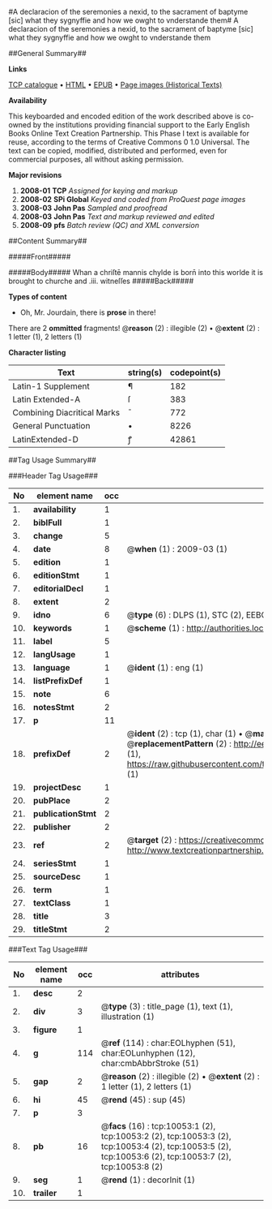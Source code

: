 #A declaracion of the seremonies a nexid, to the sacrament of baptyme [sic] what they sygnyffie and how we owght to vnderstande them#
A declaracion of the seremonies a nexid, to the sacrament of baptyme [sic] what they sygnyffie and how we owght to vnderstande them

##General Summary##

**Links**

[TCP catalogue](http://www.ota.ox.ac.uk/tcp/)  • 
[HTML](http://tei.it.ox.ac.uk/tcp/Texts-HTML/free/A20/A20015.html)  • 
[EPUB](http://tei.it.ox.ac.uk/tcp/Texts-EPUB/free/A20/A20015.epub) • 
[Page images (Historical Texts)](https://data.historicaltexts.jisc.ac.uk/view?pubId=eebo-99845167e&pageId=eebo-99845167e-10053-1)

**Availability**

This keyboarded and encoded edition of the
	       work described above is co-owned by the institutions
	       providing financial support to the Early English Books
	       Online Text Creation Partnership. This Phase I text is
	       available for reuse, according to the terms of Creative
	       Commons 0 1.0 Universal. The text can be copied,
	       modified, distributed and performed, even for
	       commercial purposes, all without asking permission.

**Major revisions**

1. __2008-01__ __TCP__ *Assigned for keying and markup*
1. __2008-02__ __SPi Global__ *Keyed and coded from ProQuest page images*
1. __2008-03__ __John Pas__ *Sampled and proofread*
1. __2008-03__ __John Pas__ *Text and markup reviewed and edited*
1. __2008-09__ __pfs__ *Batch review (QC) and XML conversion*

##Content Summary##

#####Front#####

#####Body#####
Whan a chriſtē mannis chylde is born̄ into this worlde it is brought to churche and .iii. witneſſes
#####Back#####

**Types of content**

  * Oh, Mr. Jourdain, there is **prose** in there!

There are 2 **ommitted** fragments! 
 @__reason__ (2) : illegible (2)  •  @__extent__ (2) : 1 letter (1), 2 letters (1)

**Character listing**


|Text|string(s)|codepoint(s)|
|---|---|---|
|Latin-1 Supplement|¶|182|
|Latin Extended-A|ſ|383|
|Combining             Diacritical Marks|̄|772|
|General Punctuation|•|8226|
|LatinExtended-D|ꝭ|42861|

##Tag Usage Summary##

###Header Tag Usage###

|No|element name|occ|attributes|
|---|---|---|---|
|1.|__availability__|1||
|2.|__biblFull__|1||
|3.|__change__|5||
|4.|__date__|8| @__when__ (1) : 2009-03 (1)|
|5.|__edition__|1||
|6.|__editionStmt__|1||
|7.|__editorialDecl__|1||
|8.|__extent__|2||
|9.|__idno__|6| @__type__ (6) : DLPS (1), STC (2), EEBO-CITATION (1), PROQUEST (1), VID (1)|
|10.|__keywords__|1| @__scheme__ (1) : http://authorities.loc.gov/ (1)|
|11.|__label__|5||
|12.|__langUsage__|1||
|13.|__language__|1| @__ident__ (1) : eng (1)|
|14.|__listPrefixDef__|1||
|15.|__note__|6||
|16.|__notesStmt__|2||
|17.|__p__|11||
|18.|__prefixDef__|2| @__ident__ (2) : tcp (1), char (1)  •  @__matchPattern__ (2) : ([0-9\-]+):([0-9IVX]+) (1), (.+) (1)  •  @__replacementPattern__ (2) : http://eebo.chadwyck.com/downloadtiff?vid=$1&page=$2 (1), https://raw.githubusercontent.com/textcreationpartnership/Texts/master/tcpchars.xml#$1 (1)|
|19.|__projectDesc__|1||
|20.|__pubPlace__|2||
|21.|__publicationStmt__|2||
|22.|__publisher__|2||
|23.|__ref__|2| @__target__ (2) : https://creativecommons.org/publicdomain/zero/1.0/ (1), http://www.textcreationpartnership.org/docs/. (1)|
|24.|__seriesStmt__|1||
|25.|__sourceDesc__|1||
|26.|__term__|1||
|27.|__textClass__|1||
|28.|__title__|3||
|29.|__titleStmt__|2||


###Text Tag Usage###

|No|element name|occ|attributes|
|---|---|---|---|
|1.|__desc__|2||
|2.|__div__|3| @__type__ (3) : title_page (1), text (1), illustration (1)|
|3.|__figure__|1||
|4.|__g__|114| @__ref__ (114) : char:EOLhyphen (51), char:EOLunhyphen (12), char:cmbAbbrStroke (51)|
|5.|__gap__|2| @__reason__ (2) : illegible (2)  •  @__extent__ (2) : 1 letter (1), 2 letters (1)|
|6.|__hi__|45| @__rend__ (45) : sup (45)|
|7.|__p__|3||
|8.|__pb__|16| @__facs__ (16) : tcp:10053:1 (2), tcp:10053:2 (2), tcp:10053:3 (2), tcp:10053:4 (2), tcp:10053:5 (2), tcp:10053:6 (2), tcp:10053:7 (2), tcp:10053:8 (2)|
|9.|__seg__|1| @__rend__ (1) : decorInit (1)|
|10.|__trailer__|1||
